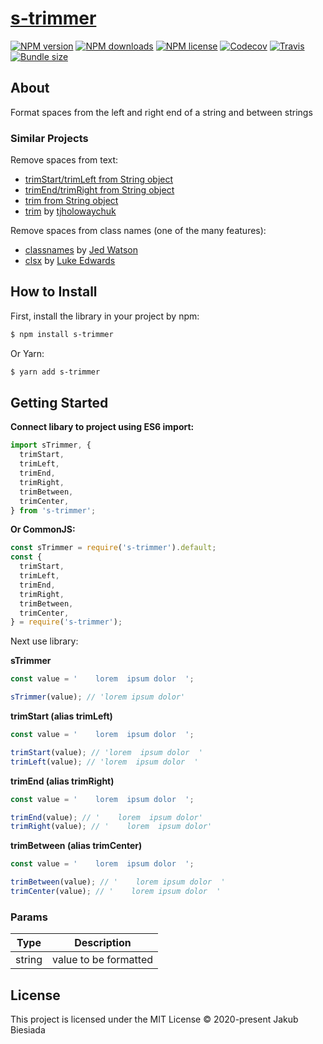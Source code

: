 # [s-trimmer](https://github.com/JB1905/s-trimmer)

[![NPM version](https://img.shields.io/npm/v/s-trimmer?style=flat-square)](https://www.npmjs.com/package/s-trimmer)
[![NPM downloads](https://img.shields.io/npm/dm/s-trimmer?style=flat-square)](https://www.npmjs.com/package/s-trimmer)
[![NPM license](https://img.shields.io/npm/l/s-trimmer?style=flat-square)](https://www.npmjs.com/package/s-trimmer)
[![Codecov](https://img.shields.io/codecov/c/github/JB1905/s-trimmer?style=flat-square)](https://codecov.io/gh/JB1905/s-trimmer)
[![Travis](https://img.shields.io/travis/com/JB1905/s-trimmer/main?style=flat-square)](https://travis-ci.com/JB1905/s-trimmer)
[![Bundle size](https://img.shields.io/bundlephobia/min/s-trimmer?style=flat-square)](https://bundlephobia.com/result?p=s-trimmer)

## About

Format spaces from the left and right end of a string and between strings

### Similar Projects

Remove spaces from text:

- [trimStart/trimLeft from String object](https://developer.mozilla.org/en-US/docs/Web/JavaScript/Reference/Global_Objects/String/trimStart)
- [trimEnd/trimRight from String object](https://developer.mozilla.org/en-US/docs/Web/JavaScript/Reference/Global_Objects/String/trimEnd)
- [trim from String object](https://developer.mozilla.org/en-US/docs/Web/JavaScript/Reference/Global_Objects/String/Trim)
- [trim](https://www.npmjs.com/package/trim/) by [tjholowaychuk](https://www.npmjs.com/~tjholowaychuk/)

Remove spaces from class names (one of the many features):

- [classnames](https://github.com/JedWatson/classnames/) by [Jed Watson](https://github.com/JedWatson/)
- [clsx](https://github.com/lukeed/clsx/) by [Luke Edwards](https://github.com/lukeed/)

## How to Install

First, install the library in your project by npm:

```sh
$ npm install s-trimmer
```

Or Yarn:

```sh
$ yarn add s-trimmer
```

## Getting Started

**Connect libary to project using ES6 import:**

```js
import sTrimmer, {
  trimStart,
  trimLeft,
  trimEnd,
  trimRight,
  trimBetween,
  trimCenter,
} from 's-trimmer';
```

**Or CommonJS:**

```js
const sTrimmer = require('s-trimmer').default;
const {
  trimStart,
  trimLeft,
  trimEnd,
  trimRight,
  trimBetween,
  trimCenter,
} = require('s-trimmer');
```

Next use library:

**sTrimmer**

```js
const value = '    lorem  ipsum dolor  ';

sTrimmer(value); // 'lorem ipsum dolor'
```

**trimStart (alias trimLeft)**

```js
const value = '    lorem  ipsum dolor  ';

trimStart(value); // 'lorem  ipsum dolor  '
trimLeft(value); // 'lorem  ipsum dolor  '
```

**trimEnd (alias trimRight)**

```js
const value = '    lorem  ipsum dolor  ';

trimEnd(value); // '    lorem  ipsum dolor'
trimRight(value); // '    lorem  ipsum dolor'
```

**trimBetween (alias trimCenter)**

```js
const value = '    lorem  ipsum dolor  ';

trimBetween(value); // '    lorem ipsum dolor  '
trimCenter(value); // '    lorem ipsum dolor  '
```

### Params

| Type   | Description           |
| ------ | --------------------- |
| string | value to be formatted |

## License

This project is licensed under the MIT License © 2020-present Jakub Biesiada
